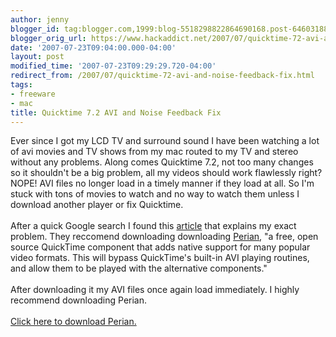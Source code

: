 ```yaml
---
author: jenny
blogger_id: tag:blogger.com,1999:blog-5518298822864690168.post-6460318865198847657
blogger_orig_url: https://www.hackaddict.net/2007/07/quicktime-72-avi-and-noise-feedback-fix.html
date: '2007-07-23T09:04:00.000-04:00'
layout: post
modified_time: '2007-07-23T09:29:29.720-04:00'
redirect_from: /2007/07/quicktime-72-avi-and-noise-feedback-fix.html
tags:
- freeware
- mac
title: Quicktime 7.2 AVI and Noise Feedback Fix
---
```


Ever since I got my LCD TV and surround sound I have been watching a lot of avi movies and TV shows from my mac routed to my TV and stereo without any problems.  Along comes Quicktime 7.2, not too many changes so it shouldn't be a big problem, all my videos should work flawlessly right?  NOPE! AVI files no longer load in a timely manner if they load at all. So I'm stuck with tons of movies to watch and no way to watch them unless I download another player or fix Quicktime.<br /><br />After a quick Google search I found this <a href="http://www.macfixit.com/article.php?story=2007071909061033">article</a> that explains my exact problem.  They reccomend downloading downloading <a href="http://perian.cachefly.net/Perian_1.0.dmg">Perian</a>, <span class="articleText">"a free, open source QuickTime component that adds native support for many popular video formats. This will bypass QuickTime's built-in AVI playing routines, and allow them to be played with the alternative components."</span><br /><br />After downloading it my AVI files once again load immediately.  I highly recommend downloading Perian.<br /><br /><a href="http://perian.cachefly.net/Perian_1.0.dmg">Click here to download Perian.</a>